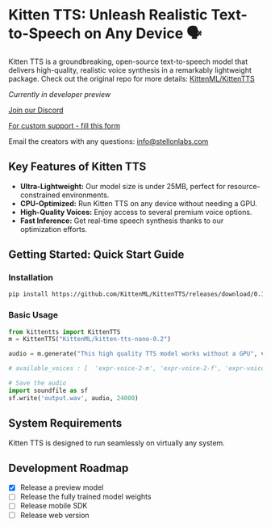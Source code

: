 # Kitten TTS: Unleash Realistic Text-to-Speech on Any Device 🗣️

Kitten TTS is a groundbreaking, open-source text-to-speech model that delivers high-quality, realistic voice synthesis in a remarkably lightweight package. Check out the original repo for more details: [KittenML/KittenTTS](https://github.com/KittenML/KittenTTS)

*Currently in developer preview*

[Join our Discord](https://discord.com/invite/VJ86W4SURW)

[For custom support - fill this form](https://docs.google.com/forms/d/e/1FAIpQLSc49erSr7jmh3H2yeqH4oZyRRuXm0ROuQdOgWguTzx6SMdUnQ/viewform?usp=preview)

Email the creators with any questions: info@stellonlabs.com

## Key Features of Kitten TTS

*   **Ultra-Lightweight:**  Our model size is under 25MB, perfect for resource-constrained environments.
*   **CPU-Optimized:**  Run Kitten TTS on any device without needing a GPU.
*   **High-Quality Voices:** Enjoy access to several premium voice options.
*   **Fast Inference:** Get real-time speech synthesis thanks to our optimization efforts.

## Getting Started: Quick Start Guide

### Installation

```bash
pip install https://github.com/KittenML/KittenTTS/releases/download/0.1/kittentts-0.1.0-py3-none-any.whl
```

### Basic Usage

```python
from kittentts import KittenTTS
m = KittenTTS("KittenML/kitten-tts-nano-0.2")

audio = m.generate("This high quality TTS model works without a GPU", voice='expr-voice-2-f' )

# available_voices : [  'expr-voice-2-m', 'expr-voice-2-f', 'expr-voice-3-m', 'expr-voice-3-f',  'expr-voice-4-m', 'expr-voice-4-f', 'expr-voice-5-m', 'expr-voice-5-f' ]

# Save the audio
import soundfile as sf
sf.write('output.wav', audio, 24000)
```

## System Requirements

Kitten TTS is designed to run seamlessly on virtually any system.

## Development Roadmap

*   [x] Release a preview model
*   [ ] Release the fully trained model weights
*   [ ] Release mobile SDK
*   [ ] Release web version